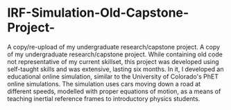 # IRF-Simulation-Old-Capstone-Project-
A copy/re-upload of my undergraduate research/capstone project.
A copy of my undergraduate research/capstone project. While containing old code not representative of my current skillset, this project was developed using self-taught skills and was extensive, lasting six months. In it, I developed an educational online simulation, similar to the University of Colorado's PhET online simulations. The simulation uses cars moving down a road at different speeds, modelled with proper equations of motion, as a means of teaching inertial reference frames to introductory physics students. 
